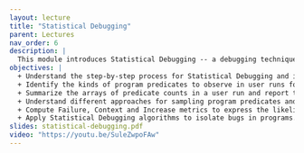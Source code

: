 ```yaml
---
layout: lecture
title: "Statistical Debugging"
parent: Lectures
nav_order: 6
description: |
  This module introduces Statistical Debugging -- a debugging technique that uses data collected from program runs by the user base to identify and fix bugs. Throughout this module, you’ll learn what data is worth collecting from the user base, how to collect this data, and then how to find bugs by analyzing the data. You’ll learn statistical measures and algorithms for isolating bugs that affect the user base.
objectives: |
  + Understand the step-by-step process for Statistical Debugging and identify its benefits and challenges.
  + Identify the kinds of program predicates to observe in user runs for the purpose of isolating bugs.
  + Summarize the arrays of predicate counts in a user run and report them in a feedback profile.
  + Understand different approaches for sampling program predicates and the uncertainty involved in the process.
  + Compute Failure, Context and Increase metrics to express the likelihood of a bug in a predicate sample.
  + Apply Statistical Debugging algorithms to isolate bugs in programs.
slides: statistical-debugging.pdf
video: "https://youtu.be/SuleZwpoFAw"
---
```

